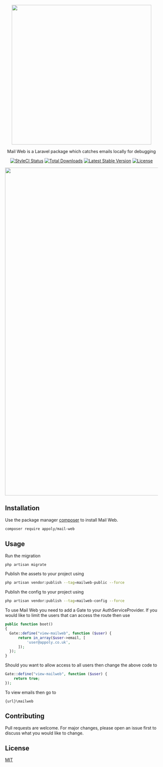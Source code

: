 <p align="center">
  <img width="460" height="auto" src="https://www.appoly.co.uk/app/uploads/2020/03/MailWebInline.png"> 
</p>

<p align="center">
    Mail Web is a Laravel package which catches emails locally for debugging
</p>
<p align="center">
    <a href="https://github.styleci.io/repos/245465277"><img src="https://github.styleci.io/repos/245465277/shield" alt="StyleCI Status"></a>
    <a href="https://packagist.org/packages/appoly/mail-web"><img src="https://poser.pugx.org/appoly/mail-web/downloads?format=flat-square" alt="Total Downloads"></a>
    <a href="https://packagist.org/packages/appoly/mail-web"><img src="https://poser.pugx.org/appoly/mail-web/v/stable?format=flat-square" alt="Latest Stable Version"></a>
    <a href="https://packagist.org/packages/appoly/mail-web"><img src="https://poser.pugx.org/appoly/mail-web/license?format=flat-square" alt="License"></a>
</p>

<p align="center">
    <img width="1080" height="auto" src="https://www.appoly.co.uk/app/uploads/2020/03/Screenshot-2020-03-20-at-14.58.16.png">
</p>

## Installation

Use the package manager [composer](https://getcomposer.org/) to install Mail Web.

```bash
composer require appoly/mail-web
```

## Usage

Run the migration

```bash
php artisan migrate
```

Publish the assets to your project using

```bash
php artisan vendor:publish --tag=mailweb-public --force
```

Publish the config to your project using

```bash
php artisan vendor:publish --tag=mailweb-config --force
```

To use Mail Web you need to add a Gate to your AuthServiceProvider. If you would like to limit the users that can access the route then use

```php
public function boot()
{
  Gate::define("view-mailweb", function ($user) {
      return in_array($user->email, [
          'user@appoly.co.uk',
      ]);
  });
}
```

Should you want to allow access to all users then change the above code to

```php
Gate::define("view-mailweb", function ($user) {
    return true;
});
```

To view emails then go to

```
{url}\mailweb
```

## Contributing

Pull requests are welcome. For major changes, please open an issue first to discuss what you would like to change.

## License

[MIT](https://choosealicense.com/licenses/mit/)
